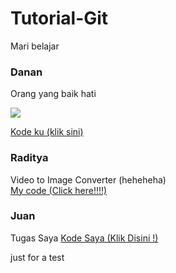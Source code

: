 # Tutorial-Git
Mari belajar

### Danan
Orang yang baik hati

![](Foto/Danan.jpg)

[Kode ku (klik sini)](Danan/)

### Raditya
Video to Image Converter (heheheha)\
[My code (Click here!!!!)](Raditya/)

### Juan
Tugas Saya
[Kode Saya (Klik Disini !)](Juan/)

just for a test
